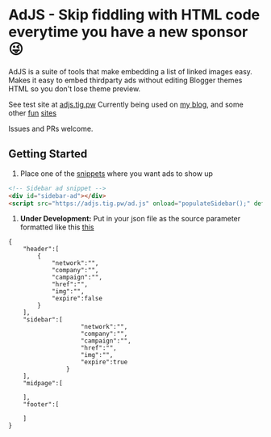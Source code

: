 # AdJS - Skip fiddling with HTML code everytime you have a new sponsor 😜

AdJS is a suite of tools that make embedding a list of linked images easy.
Makes it easy to embed thirdparty ads without editing Blogger themes HTML so you don't lose theme preview.

See test site at [adjs.tig.pw](https://adjs.tig.pw)
Currently being used on [my blog](blog.tig.pw), and some other [fun](https://www.ใน.ไทย) [sites](https://www.with.in.th)

Issues and PRs welcome.

## Getting Started

1. Place one of the [snippets](/snippets.html) where you want ads to show up
```html
<!-- Sidebar ad snippet -->
<div id="sidebar-ad"></div>
<script src="https://adjs.tig.pw/ad.js" onload="populateSidebar();" defer></script>
```
1. **Under Development:** Put in your json file as the source parameter formatted like this [this](/ad.json)
```
{
    "header":[
        {
            "network":"",
            "company":"",
            "campaign":"",
            "href":"",
            "img":"",
            "expire":false
        }
    ],
    "sidebar":[
                    "network":"",
                    "company":"",
                    "campaign":"",
                    "href":"",
                    "img":"",
                    "expire":true
                }
    ],
    "midpage":[

    ],
    "footer":[

    ]
}
```

